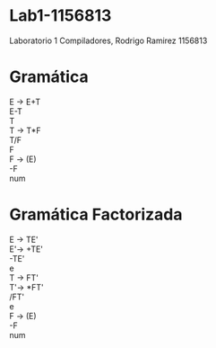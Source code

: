 # Lab1-1156813
Laboratorio 1 Compiladores, Rodrigo Ramirez 1156813

# Gramática

E -> E+T<br />
     E-T<br />
     T<br />
T -> T*F<br />
     T/F<br />
     F<br />
F -> (E)<br />
     -F<br />
     num
     
# Gramática Factorizada
E -> TE'<br />
E'-> +TE'<br />
     -TE'<br />
     e<br />
T -> FT'<br />
T'-> *FT'<br />
     /FT'<br />
     e<br />
F -> (E)<br />
     -F<br />
     num 

